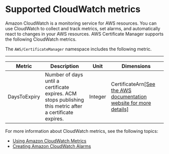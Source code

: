 # Supported CloudWatch metrics<a name="cloudwatch-metrics"></a>

Amazon CloudWatch is a monitoring service for AWS resources\. You can use CloudWatch to collect and track metrics, set alarms, and automatically react to changes in your AWS resources\. AWS Certificate Manager supports the following CloudWatch metrics\. 

The `AWS/CertificateManager` namespace includes the following metric\. 


****  

| Metric | Description | Unit | Dimensions | 
| --- | --- | --- | --- | 
| DaysToExpiry | Number of days until a certificate expires\. ACM stops publishing this metric after a certificate expires\. | Integer | CertificateArn[\[See the AWS documentation website for more details\]](http://docs.aws.amazon.com/acm/latest/userguide/cloudwatch-metrics.html) | 

For more information about CloudWatch metrics, see the following topics:


+ [Using Amazon CloudWatch Metrics](https://docs.aws.amazon.com/AmazonCloudWatch/latest/monitoring/working_with_metrics.html)
+ [Creating Amazon CloudWatch Alarms](https://docs.aws.amazon.com/AmazonCloudWatch/latest/monitoring/AlarmThatSendsEmail.html)
